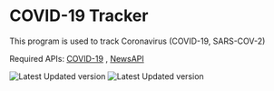 
# COVID-19 Tracker
This program is used to track Coronavirus (COVID-19, SARS-COV-2)

Required APIs: [COVID-19](https://rapidapi.com/api-sports/api/covid-193/) , [NewsAPI](https://newsapi.org/)

![Latest Updated version](https://i.imgur.com/6xv2SlA.png)
![Latest Updated version](https://i.imgur.com/A835VIz.png)
